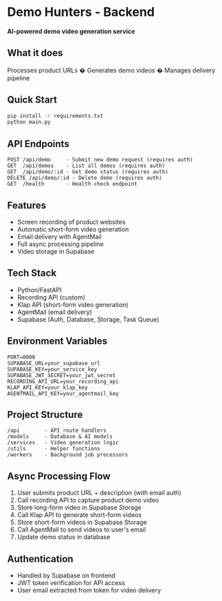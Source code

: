 # Demo Hunters - Backend

**AI-powered demo video generation service**

## What it does
Processes product URLs � Generates demo videos � Manages delivery pipeline

## Quick Start
```bash
pip install -r requirements.txt
python main.py
```

## API Endpoints
```
POST /api/demo     - Submit new demo request (requires auth)
GET  /api/demos    - List all demos (requires auth)
GET  /api/demo/:id - Get demo status (requires auth)
DELETE /api/demo/:id - Delete demo (requires auth)
GET  /health       - Health check endpoint
```

## Features
- Screen recording of product websites
- Automatic short-form video generation
- Email delivery with AgentMail
- Full async processing pipeline
- Video storage in Supabase

## Tech Stack
- Python/FastAPI
- Recording API (custom)
- Klap API (short-form video generation)
- AgentMail (email delivery)
- Supabase (Auth, Database, Storage, Task Queue)

## Environment Variables
```
PORT=8000
SUPABASE_URL=your_supabase_url
SUPABASE_KEY=your_service_key
SUPABASE_JWT_SECRET=your_jwt_secret
RECORDING_API_URL=your_recording_api
KLAP_API_KEY=your_klap_key
AGENTMAIL_API_KEY=your_agentmail_key
```

## Project Structure
```
/api        - API route handlers
/models     - Database & AI models
/services   - Video generation logic
/utils      - Helper functions
/workers    - Background job processors
```

## Async Processing Flow
1. User submits product URL + description (with email auth)
2. Call recording API to capture product demo video
3. Store long-form video in Supabase Storage
4. Call Klap API to generate short-form videos
5. Store short-form videos in Supabase Storage
6. Call AgentMail to send videos to user's email
7. Update demo status in database

## Authentication
- Handled by Supabase on frontend
- JWT token verification for API access
- User email extracted from token for video delivery
